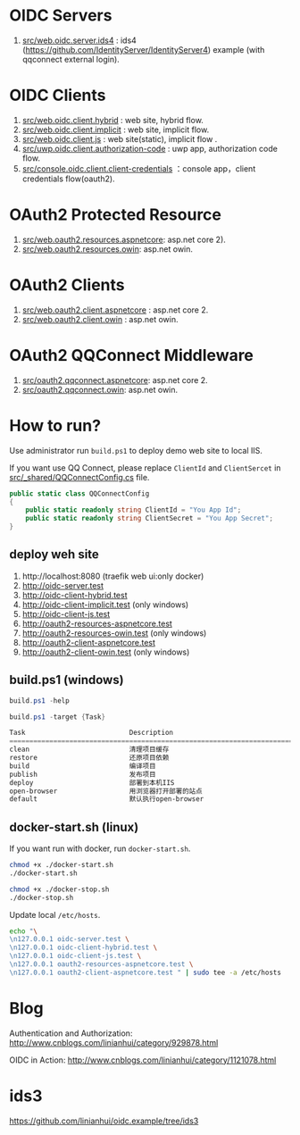 # OIDC Servers
1. [src/web.oidc.server.ids4](src/web.oidc.server.ids4) : ids4 (https://github.com/IdentityServer/IdentityServer4) example (with qqconnect external login).

# OIDC Clients
1. [src/web.oidc.client.hybrid](src/web.oidc.client.hybrid) : web site, hybrid flow.
1. [src/web.oidc.client.implicit](src/web.oidc.client.implicit) : web site, implicit flow.
1. [src/web.oidc.client.js](src/web.oidc.client.js) : web site(static), implicit flow .
1. [src/uwp.oidc.client.authorization-code](src/uwp.oidc.client.authorization-code) : uwp app, authorization code flow.
1. [src/console.oidc.client.client-credentials](src/console.oidc.client.client-credentials) ：console app，client credentials flow(oauth2).

# OAuth2 Protected Resource
1. [src/web.oauth2.resources.aspnetcore](src/web.oauth2.resources.aspnetcore): asp.net core 2).
1. [src/web.oauth2.resources.owin](src/web.oauth2.resources.owin): asp.net owin.

# OAuth2 Clients
1. [src/web.oauth2.client.aspnetcore](src/web.oauth2.client.aspnetcore) : asp.net core 2.
1. [src/web.oauth2.client.owin](src/web.oauth2.client.owin) : asp.net owin.

# OAuth2 QQConnect Middleware
1. [src/oauth2.qqconnect.aspnetcore](src/oauth2.qqconnect.aspnetcore): asp.net core 2.
1. [src/oauth2.qqconnect.owin](src/oauth2.qqconnect.owin): asp.net owin.

# How to run?
Use administrator run `build.ps1` to deploy demo web site to local IIS. 

If you want use QQ Connect, please replace `ClientId` and `ClientSercet` in [src/_shared/QQConnectConfig.cs](src/_shared/QQConnectConfig.cs) file.
``` csharp
public static class QQConnectConfig
{
    public static readonly string ClientId = "You App Id";
    public static readonly string ClientSecret = "You App Secret";
}
```

## deploy weh site

1. http://localhost:8080 (traefik web ui:only docker)
1. http://oidc-server.test
1. http://oidc-client-hybrid.test
1. http://oidc-client-implicit.test (only windows)
1. http://oidc-client-js.test
1. http://oauth2-resources-aspnetcore.test
1. http://oauth2-resources-owin.test (only windows)
1. http://oauth2-client-aspnetcore.test
1. http://oauth2-client-owin.test (only windows)

## build.ps1 (windows)

```powershell
build.ps1 -help

build.ps1 -target {Task}

Task                          Description
================================================================================
clean                         清理项目缓存
restore                       还原项目依赖
build                         编译项目
publish                       发布项目
deploy                        部署到本机IIS
open-browser                  用浏览器打开部署的站点
default                       默认执行open-browser
```

## docker-start.sh (linux)
If you want run with docker, run `docker-start.sh`.
```bash
chmod +x ./docker-start.sh
./docker-start.sh

chmod +x ./docker-stop.sh
./docker-stop.sh
```

Update local `/etc/hosts`.
```bash
echo "\
\n127.0.0.1 oidc-server.test \
\n127.0.0.1 oidc-client-hybrid.test \
\n127.0.0.1 oidc-client-js.test \
\n127.0.0.1 oauth2-resources-aspnetcore.test \
\n127.0.0.1 oauth2-client-aspnetcore.test " | sudo tee -a /etc/hosts
```

# Blog
Authentication and Authorization: http://www.cnblogs.com/linianhui/category/929878.html

OIDC in Action: http://www.cnblogs.com/linianhui/category/1121078.html

# ids3
https://github.com/linianhui/oidc.example/tree/ids3 
